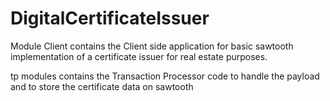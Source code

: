 # DigitalCertificateIssuer

Module Client contains the Client side application for basic sawtooth implementation of a certificate issuer for real estate purposes.

tp modules contains the Transaction Processor code to handle the payload and to store the certificate data on sawtooth

